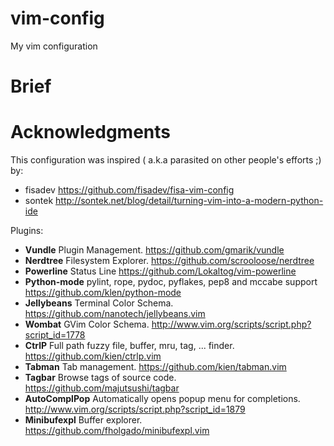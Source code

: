 vim-config
==========

My vim configuration


Brief
=====


Acknowledgments
===============

This configuration was inspired ( a.k.a parasited on other people's efforts ;) by:

* fisadev <https://github.com/fisadev/fisa-vim-config>
* sontek <http://sontek.net/blog/detail/turning-vim-into-a-modern-python-ide>

Plugins:

* **Vundle** Plugin Management. <https://github.com/gmarik/vundle>
* **Nerdtree** Filesystem Explorer. <https://github.com/scrooloose/nerdtree>
* **Powerline** Status Line <https://github.com/Lokaltog/vim-powerline>
* **Python-mode** pylint, rope, pydoc, pyflakes, pep8 and mccabe support <https://github.com/klen/python-mode>
* **Jellybeans** Terminal Color Schema. <https://github.com/nanotech/jellybeans.vim>
* **Wombat** GVim Color Schema. <http://www.vim.org/scripts/script.php?script_id=1778>
* **CtrlP** Full path fuzzy file, buffer, mru, tag, ... finder. <https://github.com/kien/ctrlp.vim>
* **Tabman** Tab management. <https://github.com/kien/tabman.vim>
* **Tagbar** Browse tags of source code. <https://github.com/majutsushi/tagbar>
* **AutoComplPop** Automatically opens popup menu for completions. <http://www.vim.org/scripts/script.php?script_id=1879>
* **Minibufexpl** Buffer explorer. <https://github.com/fholgado/minibufexpl.vim>


